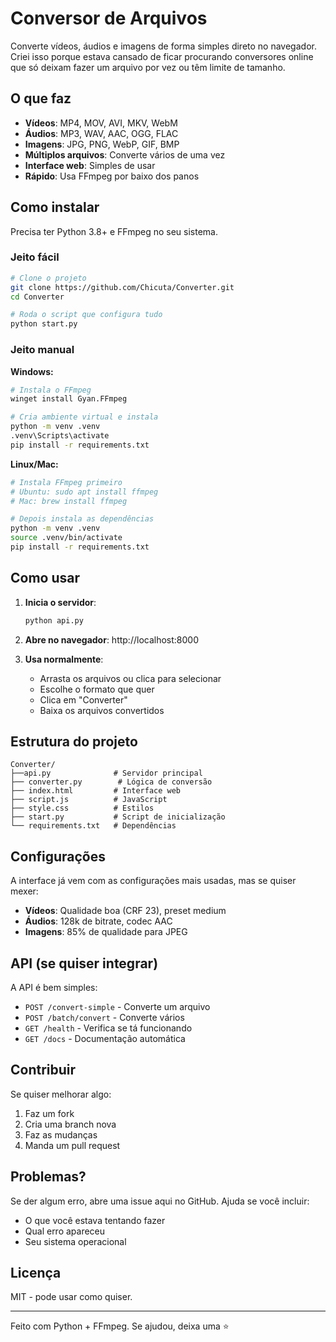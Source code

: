 # Conversor de Arquivos

Converte vídeos, áudios e imagens de forma simples direto no navegador. Criei isso porque estava cansado de ficar procurando conversores online que só deixam fazer um arquivo por vez ou têm limite de tamanho.

## O que faz

- **Vídeos**: MP4, MOV, AVI, MKV, WebM
- **Áudios**: MP3, WAV, AAC, OGG, FLAC  
- **Imagens**: JPG, PNG, WebP, GIF, BMP
- **Múltiplos arquivos**: Converte vários de uma vez
- **Interface web**: Simples de usar
- **Rápido**: Usa FFmpeg por baixo dos panos

## Como instalar

Precisa ter Python 3.8+ e FFmpeg no seu sistema.

### Jeito fácil
```bash
# Clone o projeto
git clone https://github.com/Chicuta/Converter.git
cd Converter

# Roda o script que configura tudo
python start.py
```

### Jeito manual

**Windows:**
```bash
# Instala o FFmpeg
winget install Gyan.FFmpeg

# Cria ambiente virtual e instala
python -m venv .venv
.venv\Scripts\activate
pip install -r requirements.txt
```

**Linux/Mac:**
```bash
# Instala FFmpeg primeiro
# Ubuntu: sudo apt install ffmpeg
# Mac: brew install ffmpeg

# Depois instala as dependências
python -m venv .venv
source .venv/bin/activate
pip install -r requirements.txt
```

## Como usar

1. **Inicia o servidor**:
   ```bash
   python api.py
   ```

2. **Abre no navegador**: http://localhost:8000

3. **Usa normalmente**:
   - Arrasta os arquivos ou clica para selecionar
   - Escolhe o formato que quer
   - Clica em "Converter"
   - Baixa os arquivos convertidos

## Estrutura do projeto

```
Converter/
├──api.py              # Servidor principal
├── converter.py        # Lógica de conversão
├── index.html         # Interface web
├── script.js          # JavaScript
├── style.css          # Estilos
├── start.py           # Script de inicialização
└── requirements.txt   # Dependências
```

## Configurações

A interface já vem com as configurações mais usadas, mas se quiser mexer:

- **Vídeos**: Qualidade boa (CRF 23), preset medium
- **Áudios**: 128k de bitrate, codec AAC
- **Imagens**: 85% de qualidade para JPEG

## API (se quiser integrar)

A API é bem simples:
- `POST /convert-simple` - Converte um arquivo
- `POST /batch/convert` - Converte vários
- `GET /health` - Verifica se tá funcionando
- `GET /docs` - Documentação automática

## Contribuir

Se quiser melhorar algo:
1. Faz um fork
2. Cria uma branch nova
3. Faz as mudanças
4. Manda um pull request

## Problemas?

Se der algum erro, abre uma issue aqui no GitHub. Ajuda se você incluir:
- O que você estava tentando fazer
- Qual erro apareceu
- Seu sistema operacional

## Licença

MIT - pode usar como quiser.

---

Feito com Python + FFmpeg. Se ajudou, deixa uma ⭐
